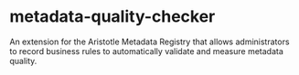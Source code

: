 # metadata-quality-checker
An extension for the Aristotle Metadata Registry that allows administrators to record business rules to automatically validate and measure metadata quality.
